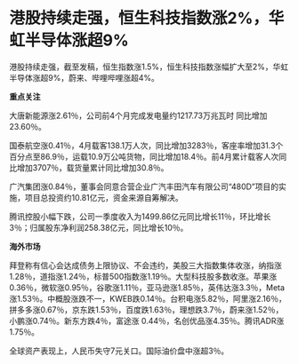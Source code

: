# 港股持续走强，恒生科技指数涨2%，华虹半导体涨超9%

港股持续走强，截至发稿，恒生指数涨1.5%，恒生科技指数涨幅扩大至2%，华虹半导体涨超9%，蔚来、哔哩哔哩涨超4%。

**重点关注**

大唐新能源涨2.61％，公司前4个月完成发电量约1217.73万兆瓦时 同比增加23.60％。

国泰航空涨0.41％，4月载客138.1万人次，同比增加3283％，客座率增加31.3个百分点至86.9％，运载10.9万公吨货物，同比增加18.4％。前4月累计载客人次同比增加3707％，载货量累计同比增加30.8％。

广汽集团涨0.84％，董事会同意合营企业广汽丰田汽车有限公司“480D”项目的实施，项目总投资约10.81亿元，资金来源自筹解决。

腾讯控股小幅下跌，公司一季度收入为1499.86亿元同比增长11％，环比增长3％；归属股东净利润258.38亿元，同比增长10％。

**海外市场**

拜登称有信心会达成债务上限协议、不会违约，美股三大指数集体收涨，纳指涨1.28％，道指涨1.24％，标普500指数涨1.19％。大型科技股多数收涨。苹果涨0.36％，微软涨0.95％，谷歌涨1.11％，亚马逊涨1.85％，英伟达涨3.3％，Meta涨1.53％。中概股涨跌不一，KWEB跌0.14％。台积电涨5.82％，阿里涨2.16％，拼多多涨0.67％，京东跌1.53％，百度跌1.63％，理想跌3.7％，蔚来涨1.52％，小鹏涨0.74％。新东方跌4％，富途涨
0.44％，名创优品涨4.35％。腾讯ADR涨1.75％。

全球资产表现上，人民币失守7元关口。国际油价盘中涨超3％。

